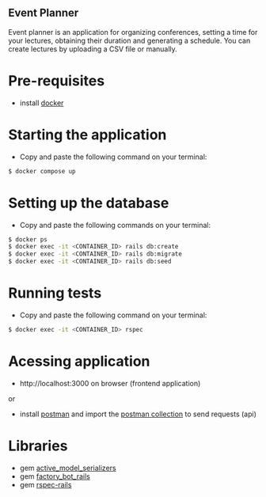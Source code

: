 ## Event Planner

Event planner is an application for organizing conferences, setting a time for your lectures, obtaining their duration and generating a schedule. You can create lectures by uploading a CSV file or manually.

# Pre-requisites

- install [docker](https://docs.docker.com/get-docker/)

# Starting the application

- Copy and paste the following command on your terminal:

```bash
$ docker compose up
```

# Setting up the database

- Copy and paste the following commands on your terminal:

```bash
$ docker ps
$ docker exec -it <CONTAINER_ID> rails db:create
$ docker exec -it <CONTAINER_ID> rails db:migrate
$ docker exec -it <CONTAINER_ID> rails db:seed
```

# Running tests

- Copy and paste the following command on your terminal:

```bash
$ docker exec -it <CONTAINER_ID> rspec
```

# Acessing application

- http://localhost:3000 on browser (frontend application)

or

- install [postman](https://www.postman.com/downloads/) and import the [postman collection](https://github.com/fabianaramos/event-planner/blob/main/event_planner.postman_collection) to send requests (api)

# Libraries

- gem [active_model_serializers](https://github.com/rails-api/active_model_serializers)
- gem [factory_bot_rails](https://github.com/thoughtbot/factory_bot)
- gem [rspec-rails](https://github.com/rspec/rspec-rails/tree/6-0-maintenance)
